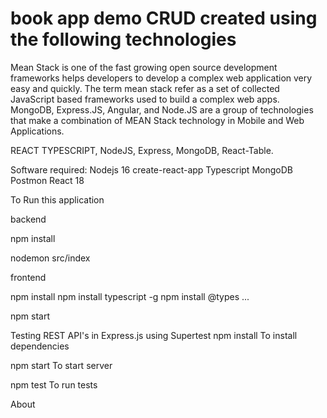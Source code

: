 # book app demo CRUD created using the following technologies 
Mean Stack is one of the fast growing open source development frameworks helps developers to develop a complex web application very easy and quickly. The term mean stack refer as a set of collected JavaScript based frameworks used to build a complex web apps. MongoDB, Express.JS, Angular, and Node.JS are a group of technologies that make a combination of MEAN Stack technology in Mobile and Web Applications.

REACT TYPESCRIPT, NodeJS, Express,  MongoDB, React-Table.

Software required:
Nodejs 16
create-react-app
Typescript
MongoDB
Postmon
React 18

To Run this application 

backend

npm install

nodemon src/index

frontend

npm install
npm install typescript -g
npm install @types ...

npm start 


Testing REST API's in Express.js using Supertest
npm install
To install dependencies

npm start
To start server

npm test
To run tests

About


